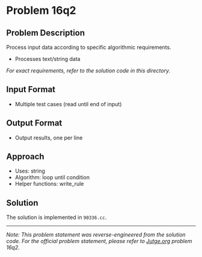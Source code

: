 # Problem 16q2

## Problem Description

Process input data according to specific algorithmic requirements.
- Processes text/string data

*For exact requirements, refer to the solution code in this directory.*

## Input Format

- Multiple test cases (read until end of input)

## Output Format

- Output results, one per line

## Approach

- Uses: string
- Algorithm: loop until condition
- Helper functions: write_rule

## Solution

The solution is implemented in `90336.cc`.

---

*Note: This problem statement was reverse-engineered from the solution code. For the official problem statement, please refer to [Jutge.org](https://jutge.org/) problem 16q2.*

